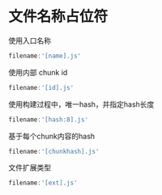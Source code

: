 # 文件名称占位符

使用入口名称
```javascript
filename:'[name].js'
```
使用内部 chunk id
```javascript
filename:'[id].js'
```
使用构建过程中，唯一hash，并指定hash长度
```javascript
filename:'[hash:8].js'
```
基于每个chunk内容的hash
```javascript
filename:'[chunkhash].js'
```
文件扩展类型
```javascript
filename:'[ext].js'
```
